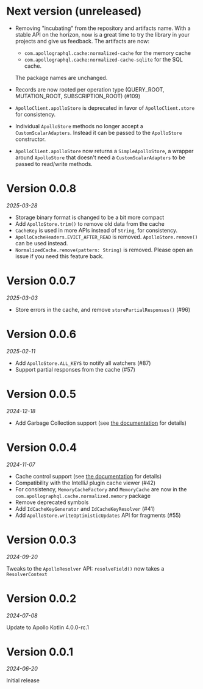 # Next version (unreleased)

- Removing "incubating" from the repository and artifacts name. With a stable API on the horizon, now is a great time to try the library in your projects and give us feedback.
  The artifacts are now:
  - `com.apollographql.cache:normalized-cache` for the memory cache
  - `com.apollographql.cache:normalized-cache-sqlite` for the SQL cache.

  The package names are unchanged.
- Records are now rooted per operation type (QUERY_ROOT, MUTATION_ROOT, SUBSCRIPTION_ROOT) (#109)
- `ApolloClient.apolloStore` is deprecated in favor of `ApolloClient.store` for consistency.
- Individual `ApolloStore` methods no longer accept a `CustomScalarAdapters`. Instead it can be passed to the `ApolloStore` constructor.
- `ApolloClient.apolloStore` now returns a `SimpleApolloStore`, a wrapper around `ApolloStore` that doesn't need a `CustomScalarAdapters` to be passed to read/write methods.

# Version 0.0.8
_2025-03-28_

- Storage binary format is changed to be a bit more compact
- Add `ApolloStore.trim()` to remove old data from the cache
- `CacheKey` is used in more APIs instead of `String`, for consistency.
- `ApolloCacheHeaders.EVICT_AFTER_READ` is removed. `ApolloStore.remove()` can be used instead.
- `NormalizedCache.remove(pattern: String)` is removed. Please open an issue if you need this feature back.

# Version 0.0.7
_2025-03-03_

- Store errors in the cache, and remove `storePartialResponses()` (#96)

# Version 0.0.6
_2025-02-11_

- Add `ApolloStore.ALL_KEYS` to notify all watchers (#87)
- Support partial responses from the cache (#57)

# Version 0.0.5
_2024-12-18_

- Add Garbage Collection support (see [the documentation](https://apollographql.github.io/apollo-kotlin-normalized-cache-incubating/garbage-collection.html) for details)

# Version 0.0.4
_2024-11-07_

- Cache control support (see [the documentation](https://apollographql.github.io/apollo-kotlin-normalized-cache-incubating/cache-control.html) for details)
- Compatibility with the IntelliJ plugin cache viewer (#42)
- For consistency, `MemoryCacheFactory` and `MemoryCache` are now in the `com.apollographql.cache.normalized.memory` package 
- Remove deprecated symbols
- Add `IdCacheKeyGenerator` and `IdCacheKeyResolver` (#41)
- Add `ApolloStore.writeOptimisticUpdates` API for fragments (#55)

# Version 0.0.3
_2024-09-20_

Tweaks to the `ApolloResolver` API: `resolveField()` now takes a `ResolverContext`

# Version 0.0.2
_2024-07-08_

Update to Apollo Kotlin 4.0.0-rc.1

# Version 0.0.1
_2024-06-20_

Initial release
